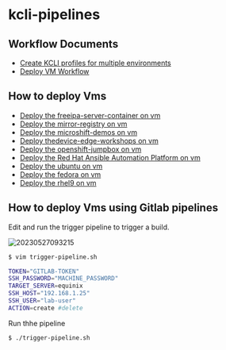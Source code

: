 # kcli-pipelines

## Workflow Documents
* [Create KCLI profiles for multiple environments](docs/configure-kcli-profiles.md)
* [Deploy VM Workflow](docs/deploy-vm.md)

## How to deploy Vms
* [Deploy the freeipa-server-container on vm](docs/deploy-dns.md)
* [Deploy the mirror-registry on vm](docs/mirror-registry.md)
* [Deploy the microshift-demos on vm](docs/microshift-demos.md)
* [Deploy thedevice-edge-workshops on vm](docs/device-edge-workshops.md)
* [Deploy the openshift-jumpbox on vm](docs/openshift-jumpbox.md)
* [Deploy the Red Hat Ansible Automation Platform on vm](docs/ansible-aap.md)
* [Deploy the ubuntu on vm](docs/ubuntu.md)
* [Deploy the fedora on vm](docs/fedora.md)
* [Deploy the rhel9 on vm](docs/rhel.md)


## How to deploy Vms using Gitlab pipelines

Edit and run the trigger pipeline to trigger a build.


![20230527093215](https://i.imgur.com/I9ERA5a.png)

```bash
$ vim trigger-pipeline.sh

TOKEN="GITLAB-TOKEN"
SSH_PASSWORD="MACHINE_PASSWORD"
TARGET_SERVER=equinix
SSH_HOST="192.168.1.25"
SSH_USER="lab-user"
ACTION=create #delete
```

Run thhe pipeline
```
$ ./trigger-pipeline.sh
```
